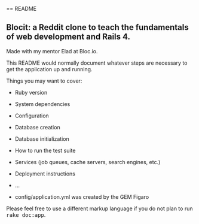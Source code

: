 == README

## Blocit: a Reddit clone to teach the fundamentals of web development and Rails 4. 

Made with my mentor Elad at Bloc.io.

This README would normally document whatever steps are necessary to get the
application up and running.

Things you may want to cover:

* Ruby version

* System dependencies

* Configuration

* Database creation

* Database initialization

* How to run the test suite

* Services (job queues, cache servers, search engines, etc.)

* Deployment instructions

* ...

* config/application.yml was created by the GEM Figaro


Please feel free to use a different markup language if you do not plan to run
<tt>rake doc:app</tt>.
